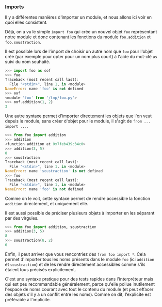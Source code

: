 ### Imports

Il y a différentes manières d'importer un module, et nous allons ici voir en quoi elles consistent.

Déjà, on a vu le simple `import foo` qui crée un nouvel objet `foo` représentant notre module et donc contenant les fonctions du module `foo.addition` et `foo.soustraction`.

Il est possible lors de l'import de choisir un autre nom que `foo` pour l'objet créé (par exemple pour opter pour un nom plus court) à l'aide du mot-clé `as` suivi du nom souhaité.

```python
>>> import foo as oof
>>> foo
Traceback (most recent call last):
  File "<stdin>", line 1, in <module>
NameError: name 'foo' is not defined
>>> oof
<module 'foo' from '/tmp/foo.py'>
>>> oof.addition(1, 2)
3
```

Une autre syntaxe permet d'importer directement les objets que l'on veut depuis le module, sans créer d'objet pour le module, il s'agit de `from ... import ...`.

```python
>>> from foo import addition
>>> addition
<function addition at 0x7feb439c34c0>
>>> addition(3, 5)
8
>>> soustraction
Traceback (most recent call last):
  File "<stdin>", line 1, in <module>
NameError: name 'soustraction' is not defined
>>> foo
Traceback (most recent call last):
  File "<stdin>", line 1, in <module>
NameError: name 'foo' is not defined
```

Comme on le voit, cette syntaxe permet de rendre accessible la fonction `addition` directement, et uniquement elle.

Il est aussi possible de préciser plusieurs objets à importer en les séparant par des virgules.

```python
>>> from foo import addition, soustraction
>>> addition(3, 5)
8
>>> soustraction(8, 2)
6
```

Enfin, il peut arriver que vous rencontriez des `from foo import *`.
Cela permet d'importer tous les noms présents dans le module `foo` (ici `addition` et `soustraction`) et de les rendre directement accessibles comme s'ils étaient tous précisés explicitement.

C'est une syntaxe pratique pour des tests rapides dans l'interpréteur mais qui est peu recommandable généralement, parce qu'elle pollue inutilement l'espace de noms courant avec tout le contenu du module (et peut effacer des objets s'il y a un conflit entre les noms).
Comme on dit, l'explicite est préférable à l'implicite.
